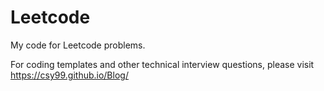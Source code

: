 # Leetcode
My code for Leetcode problems. 

For coding templates and other technical interview questions, please visit https://csy99.github.io/Blog/
